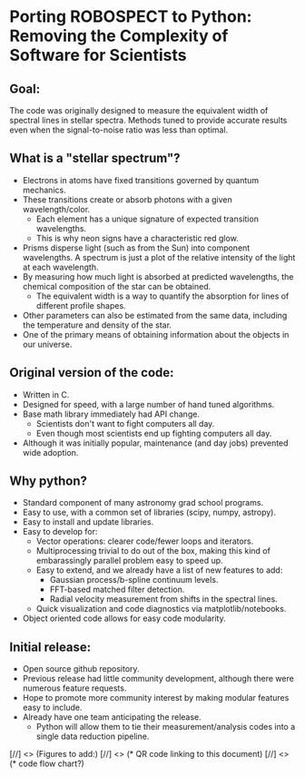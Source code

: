 # Porting ROBOSPECT to Python:  Removing the Complexity of Software for Scientists

## Goal:

The code was originally designed to measure the equivalent width of
spectral lines in stellar spectra.  Methods tuned to provide accurate
results even when the signal-to-noise ratio was less than optimal.

## What is a "stellar spectrum"?

- Electrons in atoms have fixed transitions governed by quantum mechanics.
- These transitions create or absorb photons with a given wavelength/color.
  - Each element has a unique signature of expected transition wavelengths.
  - This is why neon signs have a characteristic red glow.
- Prisms disperse light (such as from the Sun) into component
  wavelengths.  A spectrum is just a plot of the relative intensity of
  the light at each wavelength.
- By measuring how much light is absorbed at predicted wavelengths,
  the chemical composition of the star can be obtained.
  - The equivalent width is a way to quantify the absorption for lines
    of different profile shapes.
- Other parameters can also be estimated from the same data,
  including the temperature and density of the star.
- One of the primary means of obtaining information about the objects
  in our universe.

## Original version of the code:

- Written in C.
- Designed for speed, with a large number of hand tuned algorithms.
- Base math library immediately had API change.
  - Scientists don't want to fight computers all day.
  - Even though most scientists end up fighting computers all day.
- Although it was initially popular, maintenance (and day jobs)
  prevented wide adoption.

## Why python?

- Standard component of many astronomy grad school programs.
- Easy to use, with a common set of libraries (scipy, numpy, astropy).
- Easy to install and update libraries.
- Easy to develop for:
  - Vector operations: clearer code/fewer loops and iterators.
  - Multiprocessing trivial to do out of the box, making this kind of
    embarassingly parallel problem easy to speed up.
  - Easy to extend, and we already have a list of new features to add:
    - Gaussian process/b-spline continuum levels.
    - FFT-based matched filter detection.
    - Radial velocity measurement from shifts in the spectral lines.
  - Quick visualization and code diagnostics via matplotlib/notebooks.
- Object oriented code allows for easy code modularity.

## Initial release:

- Open source github repository.
- Previous release had little community development, although there
  were numerous feature requests.
- Hope to promote more community interest by making modular features
  easy to include.
- Already have one team anticipating the release.
  - Python will allow them to tie their measurement/analysis codes into
    a single data reduction pipeline.


[//] <> (Figures to add:)
[//] <> (* QR code linking to this document)
[//] <> (* code flow chart?)

